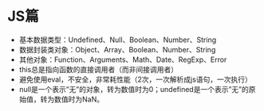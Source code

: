 # JS篇
* 基本数据类型：Undefined、Null、Boolean、Number、String
* 数据封装类对象：Object、Array、Boolean、Number、String
* 其他对象：Function、Arguments、Math、Date、RegExp、Error
* this总是指向函数的直接调用者（而非间接调用者）
* 避免使用eval，不安全，非常耗性能（2次，一次解析成js语句，一次执行）
* null是一个表示”无”的对象，转为数值时为0；undefined是一个表示”无”的原始值，转为数值时为NaN。

